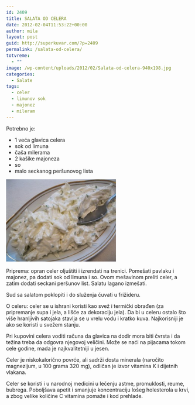```yaml
---
id: 2409
title: SALATA OD CELERA
date: 2012-02-04T11:53:22+00:00
author: mila
layout: post
guid: http://superkuvar.com/?p=2409
permalink: /salata-od-celera/
totvreme:
  - ""
image: /wp-content/uploads/2012/02/Salata-od-celera-940x198.jpg
categories:
  - Salate
tags:
  - celer
  - limunov sok
  - majonez
  - mileram
---
```

Potrebno je:

  * 1 veća glavica celera
  * sok od limuna
  * čaša milerama
  * 2 kašike majoneza
  * so
  * malo seckanog peršunovog lista

<img class="alignnone size-medium wp-image-2437" title="Salata od celera" src="/wp-content/uploads/2012/02/Salata-od-celera-300x225.jpg" alt="" width="300" height="225" /> 

Priprema: opran celer oljuštiti i izrendati na trenici. Pomešati pavlaku i majonez, pa dodati sok od limuna i so. Ovom mešavinom preliti celer, a zatim dodati seckani peršunov list. Salatu lagano izmešati.

Sud sa salatom poklopiti i do služenja čuvati u frižideru.

O celeru: celer se u ishrani koristi kao svež i termički obrađen (za pripremanje supa i jela, a lišće za dekoraciju jela). Da bi u celeru ostalo što više hranljivih satojaka stavlja se u vrelu vodu i kratko kuva. Najkorisniji je ako se koristi u svežem stanju.

Pri kupovini celera voditi računa da glavica na dodir mora biti čvrsta i da težina treba da odgovra njegovoj veličini. Može se naći na pijacama tokom cele godine, mada je najkvalitetniji u jesen.

Celer je niskokalorično povrće, ali sadrži dosta minerala (naročito magnezijum, u 100 grama 320 mg), odličan je izvor vitamina K i dijetnih vlakana.

Celer se koristi i u narodnoj medicini u lečenju astme, promuklosti, reume, bubrega. Poboljšava apetit i smanjuje koncentraciju lošeg holesterola u krvi, a zbog velike količine C vitamina pomaže i kod prehlade.